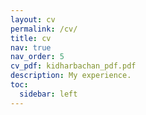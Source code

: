 ```yaml
---
layout: cv
permalink: /cv/
title: cv
nav: true
nav_order: 5
cv_pdf: kidharbachan_pdf.pdf
description: My experience.
toc:
  sidebar: left
---
```

